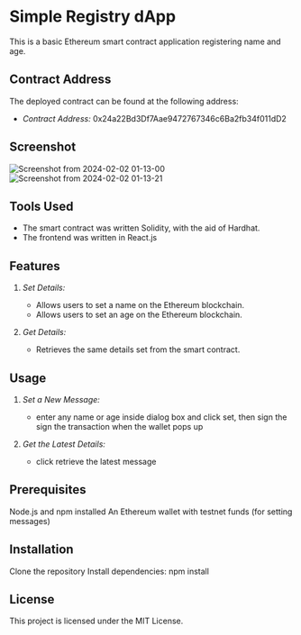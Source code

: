 # Simple Registry dApp

This is a basic Ethereum smart contract application registering name and age.

## Contract Address

The deployed contract can be found at the following address:

- *Contract Address:* 0x24a22Bd3Df7Aae9472767346c6Ba2fb34f011dD2

## Screenshot
![Screenshot from 2024-02-02 01-13-00](https://github.com/Dannyswiss1/registry-dApp/assets/137540755/535d6ca7-e574-4723-be25-20515d8fb5f1)
![Screenshot from 2024-02-02 01-13-21](https://github.com/Dannyswiss1/registry-dApp/assets/137540755/05b90064-acf3-47fb-993d-e74f330b1016)

## Tools Used
  - The smart contract was written Solidity, with the aid of Hardhat.
  - The frontend was written in React.js

## Features

1. *Set Details:*
   - Allows users to set a name on the Ethereum blockchain.
   - Allows users to set an age on the Ethereum blockchain.

2. *Get Details:*
   - Retrieves the same details set from the smart contract.

## Usage

1. *Set a New Message:*
   - enter any name or age inside dialog box and click set, then sign the sign the transaction when the wallet pops up

2. *Get the Latest Details:*
   - click retrieve the latest message
  
## Prerequisites
Node.js and npm installed
An Ethereum wallet with testnet funds (for setting messages)

## Installation
Clone the repository
Install dependencies: npm install

## License
This project is licensed under the MIT License.

